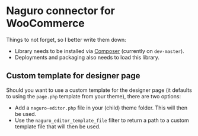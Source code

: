 # Naguro connector for WooCommerce
Things to not forget, so I better write them down:

* Library needs to be installed via [Composer](https://getcomposer.org/) (currently on `dev-master`).
* Deployments and packaging also needs to load this library.

## Custom template for designer page
Should you want to use a custom template for the designer page (it defaults to using the `page.php` template from your theme), there are two options:

- Add a `naguro-editor.php` file in your (child) theme folder. This will then be used.
- Use the `naguro_editor_template_file` filter to return a path to a custom template file that will then be used.